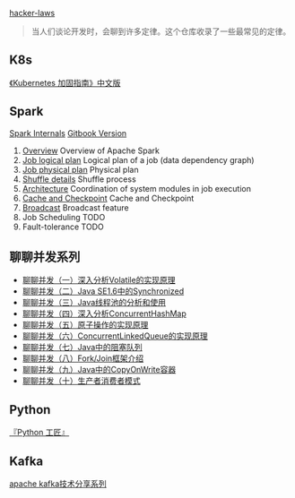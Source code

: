 [hacker-laws](https://github.com/nusr/hacker-laws-zh)
>当人们谈论开发时，会聊到许多定律。这个仓库收录了一些最常见的定律。

## K8s

[《Kubernetes 加固指南》中文版](https://jimmysong.io/kubernetes-hardening-guidance/)

## Spark

[Spark Internals](https://github.com/JerryLead/SparkInternals) [Gitbook Version](https://mallikarjuna_g.gitbooks.io/sparkinternals/content/)
1. [Overview](https://github.com/JerryLead/SparkInternals/blob/master/EnglishVersion/1-Overview.md) Overview of Apache Spark
2. [Job logical plan](https://github.com/JerryLead/SparkInternals/blob/master/EnglishVersion/2-JobLogicalPlan.md) Logical plan of a job (data dependency graph)
3. [Job physical plan](https://github.com/JerryLead/SparkInternals/blob/master/EnglishVersion/3-JobPhysicalPlan.md) Physical plan
4. [Shuffle details](https://github.com/JerryLead/SparkInternals/blob/master/markdown/english/4-shuffleDetails.md) Shuffle process
5. [Architecture](https://github.com/JerryLead/SparkInternals/blob/master/markdown/english/5-Architecture.md) Coordination of system modules in job execution
6. [Cache and Checkpoint](https://github.com/JerryLead/SparkInternals/blob/master/markdown/english/6-CacheAndCheckpoint.md)  Cache and Checkpoint
7. [Broadcast](https://github.com/JerryLead/SparkInternals/blob/master/markdown/english/7-Broadcast.md) Broadcast feature
8. Job Scheduling TODO
9. Fault-tolerance TODO

## 聊聊并发系列
- [聊聊并发（一）深入分析Volatile的实现原理](http://ifeve.com/?p=1)
- [聊聊并发（二）Java SE1.6中的Synchronized](http://ifeve.com/?p=21)
- [聊聊并发（三）Java线程池的分析和使用](http://ifeve.com/java-threadpool/)
- [聊聊并发（四）深入分析ConcurrentHashMap](http://ifeve.com/?p=269)
- [聊聊并发（五）原子操作的实现原理](http://ifeve.com/atomic-operation/)
- [聊聊并发（六）ConcurrentLinkedQueue的实现原理
    ](http://ifeve.com/concurrentlinkedqueue/)
- [聊聊并发（七）Java中的阻塞队列](http://ifeve.com/java-blocking-queue/)
- [聊聊并发（八）Fork/Join框架介绍](http://ifeve.com/talk-concurrency-forkjoin/)
- [聊聊并发（九）Java中的CopyOnWrite容器](http://ifeve.com/java-copy-on-write/)
- [聊聊并发（十）生产者消费者模式](http://ifeve.com/producers-and-consumers-mode/)

## Python

[『Python 工匠』](https://github.com/piglei/one-python-craftsman)

## Kafka

[apache kafka技术分享系列](https://blog.csdn.net/lizhitao/article/details/39499283)
